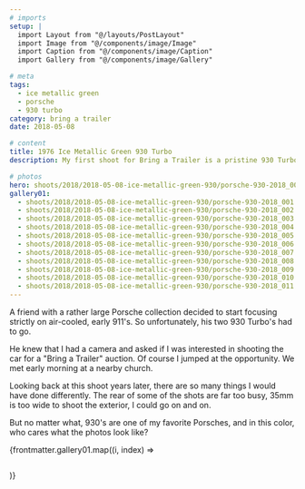 ```yaml
---
# imports
setup: |
  import Layout from "@/layouts/PostLayout"
  import Image from "@/components/image/Image"
  import Caption from "@/components/image/Caption"
  import Gallery from "@/components/image/Gallery"

# meta
tags:
  - ice metallic green
  - porsche
  - 930 turbo
category: bring a trailer
date: 2018-05-08

# content
title: 1976 Ice Metallic Green 930 Turbo
description: My first shoot for Bring a Trailer is a pristine 930 Turbo.

# photos
hero: shoots/2018/2018-05-08-ice-metallic-green-930/porsche-930-2018_006.jpg
gallery01:
  - shoots/2018/2018-05-08-ice-metallic-green-930/porsche-930-2018_001.jpg
  - shoots/2018/2018-05-08-ice-metallic-green-930/porsche-930-2018_002.jpg
  - shoots/2018/2018-05-08-ice-metallic-green-930/porsche-930-2018_003.jpg
  - shoots/2018/2018-05-08-ice-metallic-green-930/porsche-930-2018_004.jpg
  - shoots/2018/2018-05-08-ice-metallic-green-930/porsche-930-2018_005.jpg
  - shoots/2018/2018-05-08-ice-metallic-green-930/porsche-930-2018_006.jpg
  - shoots/2018/2018-05-08-ice-metallic-green-930/porsche-930-2018_007.jpg
  - shoots/2018/2018-05-08-ice-metallic-green-930/porsche-930-2018_008.jpg
  - shoots/2018/2018-05-08-ice-metallic-green-930/porsche-930-2018_009.jpg
  - shoots/2018/2018-05-08-ice-metallic-green-930/porsche-930-2018_010.jpg
  - shoots/2018/2018-05-08-ice-metallic-green-930/porsche-930-2018_011.jpg
---
```


A friend with a rather large Porsche collection decided to start focusing strictly on air-cooled, early 911's. So unfortunately, his two 930 Turbo's had to go.

He knew that I had a camera and asked if I was interested in shooting the car for a "Bring a Trailer" auction. Of course I jumped at the opportunity. We met early morning at a nearby church.

Looking back at this shoot years later, there are so many things I would have done differently. The rear of some of the shots are far too busy, 35mm is too wide to shoot the exterior, I could go on and on.

But no matter what, 930's are one of my favorite Porsches, and in this color, who cares what the photos look like?

<div class="gallery">
    {frontmatter.gallery01.map((i, index) =>
        <Gallery file={i}>
            <figure>
                <picture>
                    <Image file={i} />
                </picture>
                <Caption file={i} showMeta={true}>
            </figure>
        </Gallery>
    )}
</div>